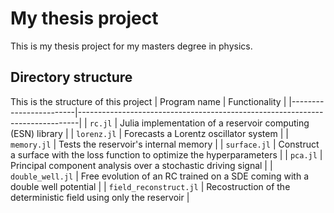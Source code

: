 # My thesis project
This is my thesis project for my masters degree in physics.
## Directory structure
This is the structure of this project
| Program name           | Functionality                                                                |
|------------------------|------------------------------------------------------------------------------|
| `rc.jl`                | Julia implementation of a reservoir computing (ESN) library                  |
| `lorenz.jl`            | Forecasts a Lorentz oscillator system                                        |
| `memory.jl`            | Tests the reservoir's internal memory                                        |
| `surface.jl`           | Construct a surface with the loss function to optimize the hyperparameters   |
| `pca.jl`               | Principal component analysis over a stochastic driving signal                |
| `double_well.jl`       | Free evolution of an RC trained on a SDE coming with a double well potential |
| `field_reconstruct.jl` | Recostruction of the deterministic field using only the reservoir            |
